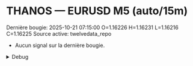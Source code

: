 # THANOS — EURUSD M5 (auto/15m)
Dernière bougie: 2025-10-21 07:15:00  O=1.16226  H=1.16231  L=1.16216  C=1.16225
Source active: twelvedata_repo

- Aucun signal sur la dernière bougie.

<details><summary>Debug</summary>

- TD_API_KEY manquant.

</details>